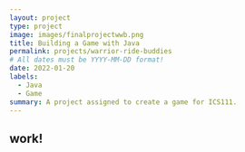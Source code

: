 ```yaml
---
layout: project
type: project
image: images/finalprojectwwb.png
title: Building a Game with Java
permalink: projects/warrior-ride-buddies
# All dates must be YYYY-MM-DD format!
date: 2022-01-20
labels:
  - Java
  - Game
summary: A project assigned to create a game for ICS111.
---
```


## work!
